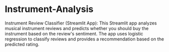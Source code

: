# Instrument-Analysis
Instrument Review Classifier (Streamlit App): This Streamlit app analyzes musical instrument reviews and predicts whether you should buy the instrument based on the review's sentiment. The app uses logistic regression to classify reviews and provides a recommendation based on the predicted rating.
